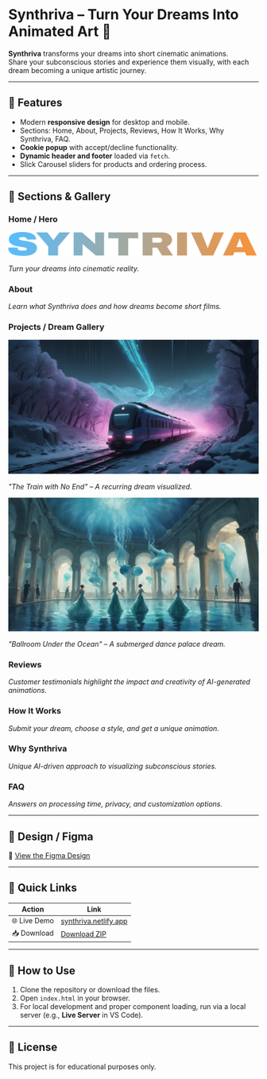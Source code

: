 # Synthriva – Turn Your Dreams Into Animated Art 🌌

**Synthriva** transforms your dreams into short cinematic animations.  
Share your subconscious stories and experience them visually, with each dream becoming a unique artistic journey.

---

## 🔹 Features

- Modern **responsive design** for desktop and mobile.  
- Sections: Home, About, Projects, Reviews, How It Works, Why Synthriva, FAQ.  
- **Cookie popup** with accept/decline functionality.  
- **Dynamic header and footer** loaded via `fetch`.  
- Slick Carousel sliders for products and ordering process.

---

## 🔹 Sections & Gallery

### Home / Hero
<img src="img/footer/SYNTRIVA.png" alt="Hero Section" width="500"/>
<p><i>Turn your dreams into cinematic reality.</i></p>

### About
<p><i>Learn what Synthriva does and how dreams become short films.</i></p>

### Projects / Dream Gallery
<img src="img/why/Project Image Container (1).png" alt="The Train with No End" width="544"/>
<p><i>"The Train with No End" – A recurring dream visualized.</i></p>

<img src="img/why/Project Image Container (2).png" alt="Ballroom Under the Ocean" width="544"/>
<p><i>"Ballroom Under the Ocean" – A submerged dance palace dream.</i></p>

### Reviews
<p><i>Customer testimonials highlight the impact and creativity of AI-generated animations.</i></p>

### How It Works
<p><i>Submit your dream, choose a style, and get a unique animation.</i></p>

### Why Synthriva
<p><i>Unique AI-driven approach to visualizing subconscious stories.</i></p>

### FAQ
<p><i>Answers on processing time, privacy, and customization options.</i></p>

---

## 🔹 Design / Figma
📐 [View the Figma Design](https://www.figma.com/design/FGkcmDJpxaPabhu5RmTc3o/STP-9100-synthriva.com--Copy-?node-id=8019-601&t=VusGyP3A5qcZKFgG-1)

---

## 🔹 Quick Links

| Action | Link |
|--------|------|
| 🌐 Live Demo | [synthriva.netlify.app](https://synthriva.netlify.app/) |
| 📥 Download | [Download ZIP](https://github.com/olesyamaniuk/synthriva/archive/refs/heads/main.zip) |

---

## 🔹 How to Use

1. Clone the repository or download the files.  
2. Open `index.html` in your browser.  
3. For local development and proper component loading, run via a local server (e.g., **Live Server** in VS Code).  

---

## 🔹 License

This project is for educational purposes only.
